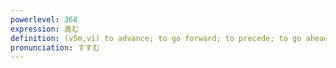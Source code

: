 ```yaml
---
powerlevel: 368
expression: 進む
definition: (v5m,vi) to advance; to go forward; to precede; to go ahead (of); to make progress; to improve; to deepen; to heighten; to do of one's own free will; (P)
pronunciation: すすむ
---
```

